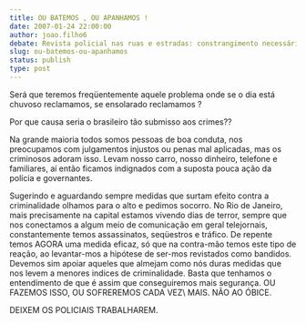```yaml
---
title: OU BATEMOS , OU APANHAMOS !
date: 2007-01-24 22:00:00
author: joao.filho6
debate: Revista policial nas ruas e estradas: constrangimento necessário?
slug: ou-batemos-ou-apanhamos
status: publish 
type: post
---
```


Será que teremos freqüentemente aquele problema onde se o dia está chuvoso reclamamos, se ensolarado reclamamos ?  

Por que causa seria o brasileiro tão submisso aos crimes??  

 Na grande maioria todos somos pessoas de boa conduta, nos preocupamos com julgamentos injustos ou penas mal aplicadas, mas os criminosos adoram isso. Levam nosso carro, nosso dinheiro, telefone e familiares, aí então ficamos indignados com a suposta pouca ação da polícia e governantes.  

 Sugerindo e aguardando sempre medidas que surtam efeito contra a criminalidade olhamos para o alto e pedimos socorro. No Rio de Janeiro, mais precisamente na capital estamos vivendo dias de terror, sempre que nos conectamos a algum meio de comunicação em geral telejornais, constantemente temos assassinatos, seqüestros e tráfico. De repente temos AGORA uma medida eficaz, só que na contra-mão temos este tipo de reação, ao levantar-mos a hipótese de ser-mos revistados como bandidos. Devemos sim apoiar aqueles que almejam como nós duras medidas que nos levem a menores indices de criminalidade. Basta que tenhamos o entendimento de que é assim que conseguiremos mais segurança. OU FAZEMOS ISSO, OU SOFREREMOS CADA VEZ\ MAIS. NÃO AO ÓBICE.  

DEIXEM OS POLICIAIS TRABALHAREM.
